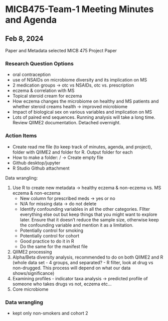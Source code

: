# MICB475-Team-1 Meeting Minutes and Agenda

## Feb 8, 2024
Paper and Metadata selected
MICB 475 Project Paper

### Research Question Options
- oral contraception 
- use of NSAIDs on microbiome diversity and its implication on MS
- 2 medication groups → otc vs NSAIDs, otc vs. prescription
- eczema & correlation with MS
- Topical steroid cream for eczema 
- How eczema changes the microbiome on healthy and MS patients and whether steroid creams health → improved microbiome 
- Impact of biological sex on various variables and implication on MS 
- Lots of paired end sequences. Running analysis will take a long time. Review QIIME2 documentation. Detached overnight.

### Action Items
- Create read me file (to keep track of minutes, agenda, and project), folder with QIIME2 and folder for R. Output folder for each
- How to make a folder: <Name of folder> / → Create empty file 
- Github desktop/jupyter
- R Studio Github attachment

Data wrangling:
1. Use R to create new metadata →  healthy eczema & non-eczema vs. MS eczema & non-eczema
    - New column for prescribed meds → yes or no
    - N/A for missing data → do not delete
    - Identify confounding variables in all the other categories. FIlter everything else out but keep things that you might want to explore later. Ensure that it doesn’t reduce the sample size, otherwise keep the confounding variable and mention it as a limitation.
    - Potentially control for smoking
    - Potentially control for cohort
    - Good practice to do it in R
    - Do the same for the manifest file 
3. QIIME2 processing
4. Alpha/Beta diversity analysis, recommended to do on both QIIME2 and R (whole data set - 4 groups, and separated? - R filter, look at drug vs non-drugged. This process will depend on what our data shows/significance)
5. Examining profiles - indicator taxa analysis → predicted profile of someone who takes drugs vs not, eczema etc…
6. Core microbiome

### Data wrangling
- kept only non-smokers and cohort 2
